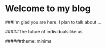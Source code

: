 # Welcome to my blog

###I'm glad you are here. I plan to talk about ...

#####The future of individuals like us

######theme: minima
